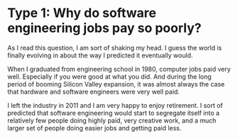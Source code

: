  # Type 1: Why do software engineering jobs pay so poorly?
 As I read this question, I am sort of shaking my head. I guess the world is finally evolving in about the way I predicted it eventually would.

 When I graduated from engineering school in 1980, computer jobs paid very well. Especially if you were good at what you did. And during the long period of booming Silicon Valley expansion, it was almost always the case that hardware and software engineers were very well paid.

 I left the industry in 2011 and I am very happy to enjoy retirement. I sort of predicted that software engineering would start to segregate itself into a relatively few people doing highly paid, very creative work, and a much larger set of people doing easier jobs and getting paid less.
